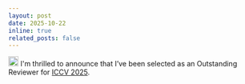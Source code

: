 ```yaml
---
layout: post
date: 2025-10-22
inline: true
related_posts: false
---
```


<img class="emoji" title=":trophy:" alt=":trophy:" src="https://github.githubassets.com/images/icons/emoji/unicode/1f3c6.png" height="20" width="20"> I'm thrilled to announce that I’ve been selected as an Outstanding Reviewer for <a href="https://iccv.thecvf.com/" target="_blank" rel="noopener noreferrer">ICCV 2025</a>.
